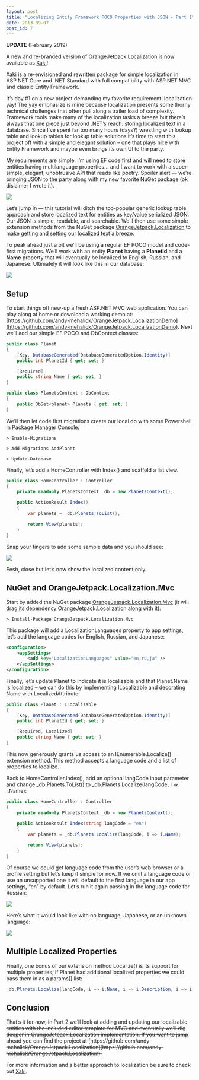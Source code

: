 ```yaml
---
layout: post
title: "Localizing Entity Framework POCO Properties with JSON - Part 1"
date: 2013-09-07
post_id: 7
---
```


<div class="update">
    <p><strong>UPDATE</strong> (February 2019)</p>
    <p>A new and re-branded version of OrangeJetpack.Localization is now available as <a href="https://xaki.io">Xaki</a>!</p>
    <p>Xaki is a re-envisioned and rewritten package for simple localization in ASP.NET Core and .NET Standard with full compatibility with ASP.NET MVC and classic Entity Framework.</p>
</div>

It’s day #1 on a new project demanding my favorite requirement: localization yay! The yay emphasize is mine because localization presents some thorny technical challenges that often pull along a trailer load of complexity. Framework tools make many of the localization tasks a breeze but there’s always that one piece just beyond .NET’s reach: storing localized text in a database. Since I’ve spent far too many hours (days?) wrestling with lookup table and lookup tables for lookup table solutions it’s time to start this project off with a simple and elegant solution – one that plays nice with Entity Framework and maybe even brings its own UI to the party.

My requirements are simple: I’m using EF code first and will need to store entities having multilanguage properties... and I want to work with a super-simple, elegant, unobtrusive API that reads like poetry. Spoiler alert — we’re bringing JSON to the party along with my new favorite NuGet package (ok dislaimer I wrote it).

![](https://andy-bhbtdzffahctcwh8.z01.azurefd.net/blog/localized-property-636217948871506770.jpg)

Let’s jump in — this tutorial will ditch the too-popular generic lookup table approach and store localized text for entities as key/value serialized JSON. Our JSON is simple, readable, and searchable. We’ll then use some simple extension methods from the NuGet package [OrangeJetpack.Localization](https://www.nuget.org/packages/OrangeJetpack.Localization) to make getting and setting our localized text a breeze.

To peak ahead just a bit we’ll be using a regular EF POCO model and code-first migrations. We’ll work with an entity **Planet** having a **PlanetId** and a **Name** property that will eventually be localized to English, Russian, and Japanese. Ultimately it will look like this in our database:

![](https://andy-bhbtdzffahctcwh8.z01.azurefd.net/blog/8-28-2013-8-54-38-pm-636217948862861091.png)

## Setup

To start things off new-up a fresh ASP.NET MVC web application. You can play along at home or download a working demo at: [https://github.com/andy-mehalick/OrangeJetpack.LocalizationDemo](https://github.com/andy-mehalick/OrangeJetpack.LocalizationDemo). Next we’ll add our simple EF POCO and DbContext classes:

```csharp
public class Planet
{
    [Key, DatabaseGenerated(DatabaseGeneratedOption.Identity)]
    public int PlanetId { get; set; }

    [Required]
    public string Name { get; set; }
}

public class PlanetsContext : DbContext
{
    public DbSet<planet> Planets { get; set; }
}
```

We’ll then let code first migrations create our local db with some Powershell in Package Manager Console:

```shell
> Enable-Migrations
```

```shell
> Add-Migrations AddPlanet
```

```shell
> Update-Database
```

Finally, let’s add a HomeController with Index() and scaffold a list view.

```csharp
public class HomeController : Controller
{
    private readonly PlanetsContext _db = new PlanetsContext();

    public ActionResult Index()
    {
        var planets = _db.Planets.ToList();

        return View(planets);
    }
}
```

Snap your fingers to add some sample data and you should see:

![](https://andy-bhbtdzffahctcwh8.z01.azurefd.net/blog/8-28-2013-7-36-35-pm-636217948851575515.png)

Eesh, close but let’s now show the localized content only.

## NuGet and OrangeJetpack.Localization.Mvc

Start by added the NuGet package [OrangeJetpack.Localization.Mvc](https://www.nuget.org/packages/OrangeJetpack.Localization.Mvc) (it will drag its dependency [OrangeJetpack.Localization](https://www.nuget.org/packages/OrangeJetpack.Localization) along with it):

```shell
> Install-Package OrangeJetpack.Localization.Mvc
```

This package will add a LocalizationLanguages property to app settings, let’s add the language codes for English, Russian, and Japanese:

```xml
<configuration>
    <appSettings>
        <add key="LocalizationLanguages" value="en,ru,ja" />
    </appSettings>
</configuration>
```

Finally, let’s update Planet to indicate it is localizable and that Planet.Name is localized – we can do this by implementing ILocalizable and decorating Name with LocalizedAttribute:

```csharp
public class Planet : ILocalizable
{
    [Key, DatabaseGenerated(DatabaseGeneratedOption.Identity)]
    public int PlanetId { get; set; }

    [Required, Localized]
    public string Name { get; set; }
}
```

This now generously grants us access to an IEnumerable<ILocalizeable>.Localize() extension method. This method accepts a language code and a list of properties to localize.

Back to HomeController.Index(), add an optional langCode input parameter and change _db.Planets.ToList() to _db.Planets.Localize(langCode, I => i.Name):

```csharp
public class HomeController : Controller
{
    private readonly PlanetsContext _db = new PlanetsContext();

    public ActionResult Index(string langCode = "en")
    {
        var planets = _db.Planets.Localize(langCode, i => i.Name);

        return View(planets);
    }
}
```

Of course we could get language code from the user’s web browser or a profile setting but let’s keep it simple for now. If we omit a language code or use an unsupported one it will default to the first language in our app settings, “en” by default. Let’s run it again passing in the language code for Russian:

![](https://andy-bhbtdzffahctcwh8.z01.azurefd.net/blog/8-28-2013-7-59-35-pm-636217948858550811.png)

Here’s what it would look like with no language, Japanese, or an unknown language:

![](https://andy-bhbtdzffahctcwh8.z01.azurefd.net/blog/8-28-2013-8-54-38-pm-636217948862861091.png)

## Multiple Localized Properties

Finally, one bonus of our extension method Localize() is its support for multiple properties; if Planet had additional localized properties we could pass them in as a params[] list:

```csharp
_db.Planets.Localize(langCode, i => i.Name, i => i.Description, i => i.Atmosphere);
```

## Conclusion

<p><strike>That’s it for now, in Part 2 we’ll look at adding and updating our localizable entities with the included editor template for MVC and eventually we’ll dig deeper in OrangeJetpack.Localization implementation. If you want to jump ahead you can find the project at [https://github.com/andy-mehalick/OrangeJetpack.Localization](https://github.com/andy-mehalick/OrangeJetpack.Localization).</strike></p>

For more information and a better approach to localization be sure to check out [Xaki](https://xaki.io).